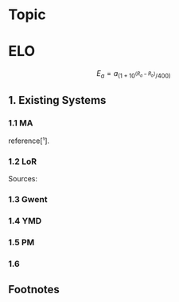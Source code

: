 # Topic

# ELO

$$E_a=a_(1+10^(R_a-R_b)/400)$$


## 1. Existing Systems
### 1.1 MA
reference[¹].

### 1.2 LoR
Sources: 
### 1.3 Gwent
### 1.4 YMD
### 1.5 PM
### 1.6 


## Footnotes

[^1]: [fireball explanation of current ranking system](https://strategy.channelfireball.com/all-strategy/mtg/channelmagic-articles/how-many-games-do-you-need-to-play-to-hit-mythic-in-mtg-arena/#:~:text=There%20are%20six%20ranks%3A%20Bronze,tier%20consists%20of%206%20steps.)
[²]
